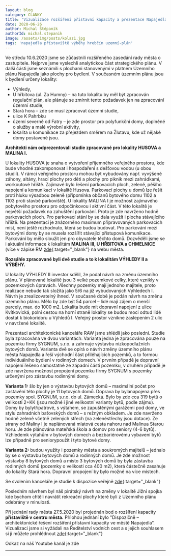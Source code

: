 ```yaml
---
layout: blog
category: CLANKY
title: 'Vizualizace rozšíření přístavní kapacity a prezentace Napajedla Výběhy.'
date: 2020-06-26
author: Michal Štěpaník
authorId: michal.stepanik
image: /assets/img/posts/kolaz1.jpg  
tags: 'napajedla přístaviště výběhy hrebčín uzemní-plán'
---
```

Ve středu 10.6.2020 jsme se zůčastnili rozšířeného zasedání rady města o zastupitele. Nejprve jsme vyslechli analytickou část strategického plánu. V další části jsme seznámili
s plochami stanovenými v platném Územního plánu Napajedla jako plochy pro bydlení. V současném územním plánu jsou k bydlení určeny lokality:
- Výhledy,
- U hřbitova (ul. Za Humny) – na tuto lokalitu by měl být zpracován regulační plán, ale plánuje
se zmírnit tento požadavek jen na zpracování územní studie,
- Stará hora – zde se musí zpracovat územní studie,
- ulice K Pahrbku
- území severně od Fatry – je zde prostor pro polyfunkční domy, doplněné o služby a malé výrobní aktivity,
- lokalita u komunikace za přejezdem směrem na Žlutavu, kde už nějaké domy postavené jsou. 

**Architekti nám odprezentovali studie zpracované pro lokality HUSOVA a MALINA I.**

U lokality HUSOVA je snaha o vytvoření příjemného veřejného prostoru, kde
bude vhodné zakomponovat i hospodaření s dešťovou vodou (u obou studií). V rámci veřejného prostoru mohou být vybudovány např. vyvýšené záhony, altány, hrací plochy
pro děti a plochy pro piknik mezi zahrádkami, workoutové hřiště. Zajímavé bylo řešení parkovacích ploch, zeleně, pěšího napojení a komunikací v lokalitě Husova.
Parkovací plochy u domů lze řešit proti hluku výsadbou zeleně (připomínka občanů bytového domu 1102 a 1103 proti stavbě parkoviště). U lokality MALINA I je možnost
zajímavého pobytového prostoru pro odpočinkovou i aktivní část. V této lokalitě je největší požadavek na zahuštění parkování. Proto je zde navrženo hodně parkovacích ploch.
Pro parkovací stání by se dala využít i plocha stávajícího hřiště. Na prezentaci je znázorněno maximum připravovaných parkovacích míst, není ještě rozhodnuto, která se budou budovat.
Pro parkování mezi bytovými domy by se musela rozšířit stávající přístupová komunikace. Parkování by mělo sloužit jen pro obyvatele těchto domů. 
Dozvěděli jsme se i aktuální informace k lokalitám **MALINA III, U HŘBITOVA a CHMELNICE** (více v zápise RM [zde](https://www.napajedla.cz/e_download.php?file=data/uredni_deska/obsah1863_7.pdf&original=RM_%C4%8D._24_dne_10._06._2020.pdf){:target="_blank"} na webu města.


**Rozsáhle zpracované byli dvě studie a to k lokalitám VÝHLEDY II a VÝBĚHY.**

U lokality VÝHLEDY II investor sdělil, že podal návrh na změnu územního plánu. V plánované lokalitě jsou 3 velké pozemkové celky, které vznikly v pozemkových
úpravách. Všechny pozemky mají jednoho majitele, proto realizace nebude tak složitá jako 5/6 na již vybudovaných Výhledech I. Návrh je zrealizovatelný ihned. V současné době je podán
návrh na změnu územního plánu. Mělo by zde být 54 parcel – lidé mají zájem o menší parcely, max. do 1000 m2. Lokalita bude mít dopravní napojení z ulice Kvítkovická, polní cestou
na horní straně lokality se budou moci odtud lidé dostat k biokoridoru u Výhledů I. Veřejný prostor vznikne zaslepením 2 ulic v navržené lokalitě.

Prezentaci architektonické kanceláře RAW jsme shlédli jako poslední. Studie byla zpracována ve dvou variantách:
Varianta jedna je zpracována pouze na pozemku firmy SYGNUM, s.r.o. a zahrnuje výstavbu nízkopodlažních bytových domů. Varianta dvě se opírá o návrh změny územního plánu města
Napajedla a řeší východní část přiléhajících pozemků, a to formou individuálního bydlení v rodinných domech. V prvním případě je dopravní napojení řešeno samostatně ze západní
části pozemku, v druhém případě je zde navržena možnost propojení pozemku firmy SYGNUM s pozemky určenými pro zástavbu rodinnými domy. 

**Varianta 1:** šlo by jen o výstavbu bytových domů – maximální počet pro zastavění této plochy je 11 bytových domů. Doprava by bylanapojena přes pozemky spol. SYGNUM, s.r.o. do ul. Zámecká. Bylo by zde cca 319 bytů
o velikosti 2+KK (jsou možné i jiné velikostní varianty bytů, podle zájmu). Domy by bylytřípatrové, s výtahem, se zapuštěnými garážemi pod domy, ve stylu zahradních baťovských
domů – s režným obkladem. Je zde navrženo hodně zeleně včetně zelených střech (na zelenéstřechy jsou dotace). Ze strany od Maliny I je naplánovaná mlatová cesta nahoru nad Malinua Starou horu. Je zde plánována mateřská škola a domov pro seniory (4-6 bytů). Vzhledemk výtahům v bytových domech a bezbariérovému vybavení bytů lze případně pro seniorypoužít i tyto bytové domy.

**Varianta 2:**  budou využity i pozemky města a soukromých majitelů – jednalo by se o výstavbu bytových domů a rodinných domů. Je zde možnost výstavby 8 bytových domů a místo
3 bytových domů by byla zástavba rodinných domů (pozemky o velikosti cca 400 m2), která částečně zasahuje do lokality Stará hora. Dopravní propojení by bylo možné na více místech.

Se svolením kanceláře je studie k dispozice veřejně [zde](https://drive.google.com/file/d/1w9W9ujXX_Lsqv2KDAGCIX9nWxHxgtrnX/view?usp=sharing){:target="_blank"}

Posledním návrhem byl náš pirátský návrh na změny v lokalitě Jižní spojka kde bychom chtěli navrátit rekreační plochy které byli z Uzemního plánu odebrány v minulosti.

Při jednání rady města 27.5.2020 byl projednán bod o rozšíření kapacity **přístaviště v centru města.** Přílohou jednání bylo "Dispozičně – architektonické řešení rozšíření přístavní kapacity ve městě Napajedla“.
Vizualizaci jsme si vyžádali na Ředitelství vodních cest a s jejich souhlasem si ji můžete prohlédnout [zde](https://drive.google.com/file/d/1FaMzCimaPXxhUbSR7LCppirh8FoeFHuJ/view?usp=sharing){:target="_blank"} 

Odkaz na náš Youtube kanál je zde 




---

